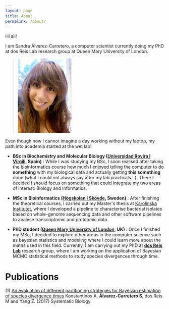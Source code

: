 ```yaml
---
layout: page
title: About
permalink: /about/
---
```


Hi all!

I am Sandra Álvarez-Carretero, a computer scientist currently doing my PhD at dos Reis Lab research group at Queen Mary University of London.

>![](/assets/figs/sac.png)

Even though now I cannot imagine a day working without my laptop, my path into academia 
started at the wet lab!

* __BSc in Biochemistry and Molecular Biology ([Universidad Rovira I Virgili](http://www.urv.cat/es/estudios/grados/oferta/graudebioquimica/), Spain)__
: While I was studying my BSc, I soon realised after taking the bioinformatics course how much 
I enjoyed telling the computer to do __something__ with my 
biological data and actually getting __this something__ done 
(what I could not always say after my lab practicals...). There I decided I should focus on something 
that could integrate my two areas of interest: Biology and Informatics.  

* __MSc in Bioinformatics ([Högskolan I Skövde](http://www.his.se/en/#), Sweden)__
: After finishing the theoretical courses, I carried out my Master's thesis at [Karolinska Institutet](http://ki.se/en/research/centre-for-translational-microbiome-research-ctmr), 
where I developed a pipeline to characterise bacterial isolates based on whole-genome sequencing data
 and other software pipelines to analyse transcriptomic and proteomic data. 

* __PhD student ([Queen Mary University of London](http://www.sbcs.qmul.ac.uk/), UK)__
: Once I finished my MSc, I decided to explore other areas in the computer science such as 
bayesian statistics and modeling where I could learn more about the maths used in this field. 
Currently, I am carrying out my PhD at [**dos Reis Lab**](dosreislab.github.io) research group,
where I am working on the application of Bayesian MCMC statistical methods to 
study species divergences through time.

# __Publications__

(1) [An evaluation of different partitioning strategies for Bayesian estimation of species divergence times](https://academic.oup.com/sysbio/article/doi/10.1093/sysbio/syx061/3921199/An-Evaluation-of-Different-Partitioning-Strategies)
Konstantinos A, __Álvarez-Carretero S__, dos Reis M and Yang Z. (2017) Systematic Biology.
